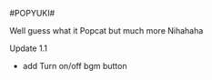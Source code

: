 #POPYUKI#

Well guess what it Popcat but much more Nihahaha

Update 1.1
 - add Turn on/off bgm button
   
